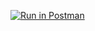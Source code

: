 [![Run in Postman](https://run.pstmn.io/button.svg)](https://app.getpostman.com/run-collection/a9b840aa9fac00dfffe9)
